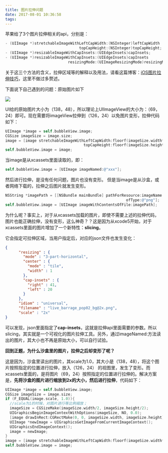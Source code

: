 ```yaml
---
title: 图片拉伸问题
date: 2017-08-01 10:36:58
tags:
---
```


苹果给了3个图片拉伸相关的api，分别是：

```objective-c
- (UIImage *)stretchableImageWithLeftCapWidth:(NSInteger)leftCapWidth           
                                 topCapHeight:(NSInteger)topCapHeight;
- (UIImage *)resizableImageWithCapInsets:(UIEdgeInsets)capInsets;
- (UIImage *)resizableImageWithCapInsets:(UIEdgeInsets)capInsets 
                            resizingMode:(UIImageResizingMode)resizingMode
```

关于这三个方法的含义，拉伸区域等的解释以及用法，请看这篇博客：[iOS图片拉伸技巧][1]，这里不做过多赘述。

下面说下自己遇到的问题：原始图片如下

![][image-1]

UI给的原始图片大小为（138，48），所以理论上UIImageView的大小为：（69，24）即可。现在需要将imageView拉伸到（126，24）以免图片变形，拉伸代码如下：

```objective-c
UIImage *image = self.bubbleView.image;
CGSize imageSize = image.size;
image = [image stretchableImageWithLeftCapWidth:floorf(imageSize.width*2/3)            
                                   topCapHeight:floorf(imageSize.height/3)];
self.bubbleView.image = image;
```

当image是从xcassets里面读取的，即：

```objective-c
self.bubbleView.image = [UIImage imageNamed:@"xxx"];
```

然后进行拉伸，是没有任何问题，图片也没有变形。
但是当image是从沙盒，或者网络下载的，拉伸之后图片就发生变形。
```objective-c
NSString *imagePath = [[NSBundle mainBundle] pathForResource:imageName 
                                                      ofType:@"png"];
self.bubbleView.image = [UIImage imageWithContentsOfFile:imagePath];
```
为什么呢？事实上，对于从xcassets加载的图片，即使不需要上述的拉伸代码，图片也能正确拉伸，没有变形，这么神奇？？这是因为从xcode5开始，对于xcassets里面的图片增加了一个新特性：**slicing**。

它会指定可拉伸区域，当用户指定后，对应的json文件也发生变化：

```json
{
      "resizing" : {
        "mode" : "3-part-horizontal",
        "center" : {
          "mode" : "tile",
          "width" : 1
        },
        "cap-insets" : {
          "right" : 41,
          "left" : 20
        }
      },
      "idiom" : "universal",
      "filename" : "live_barrage_pop02_bg@2x.png",
      "scale" : "2x"
}
```

可以发现，json里面指定了**cap-insets**，这就是拉伸api里面需要的参数。所以slicing，其实就是一个可视化的图片拉伸工具。另外，通过imageNamed:方法读出的图片，其大小也不再是原始大小，可以自行试验。

**回到正题，为什么沙盒里的图片，拉伸之后却变形了呢？**

这是因为，沙盒里读出的图片，其scale为1.0，其大小是（138，48），将这个图片按照指定的位置进行拉伸，放入（126，24） 的视图里，发生了变形。而xcassets里面的，是将图片（69，24）按照指定的位置进行拉伸的。解决方案是，**先将沙盒的图片进行缩放到2x的大小，然后进行拉伸**，代码如下：

```objective-c
UIImage *image = self.bubbleView.image;    
CGSize imageSize = image.size;    
if (F_EQUAL(image.scale, 1.0)){    
  //scale为1的时候，对图片进行等比例缩放；
  imageSize = CGSizeMake(imageSize.width/2, imageSize.height/2);    
  UIGraphicsBeginImageContextWithOptions(imageSize, NO, 0.0);  
  [image drawInRect:CGRectMake(0, 0, imageSize.width, imageSize.height)];  
  UIImage *newImage = UIGraphicsGetImageFromCurrentImageContext();  
  UIGraphicsEndImageContext();
  image = newImage; 
}
image = [image stretchableImageWithLeftCapWidth:floorf(imageSize.width*2/3) topCapHeight:floorf(imageSize.height/3)]; 
self.bubbleView.image = image;
```

[1]:	http://blog.csdn.net/q199109106q/article/details/8615661

[image-1]:	http://i1.ciimg.com/1949/69c4a516ff4a6a47.png